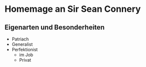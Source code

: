 # Homemage an Sir Sean Connery

## Eigenarten und Besonderheiten
* Patriach
* Generalist
* Perfektionist
  * im Job
  * Privat
